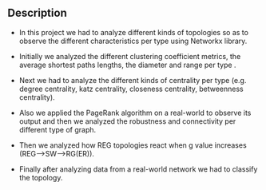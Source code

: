 ## Description
- In this project we had to analyze different kinds of topologies so as to observe the different characteristics per type using Networkx library. 

- Initially we analyzed the different clustering coefficient metrics, the average shortest paths lengths, the diameter and range per type . 

- Next we had to analyze the different kinds of centrality per type (e.g. degree centrality, katz centrality, closeness centrality, betweenness centrality). 

- Also we applied the PageRank algorithm on a real-world to observe its output and then we analyzed the robustness and connectivity per different type of graph. 

- Then we analyzed how REG topologies react when g value increases (REG-->SW-->RG(ER)). 

- Finally after analyzing data from a real-world network we had to classify the topology.
